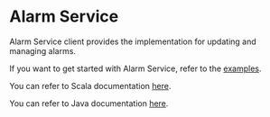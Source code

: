 Alarm Service
=========================

Alarm Service client provides the implementation for updating and managing alarms.

If you want to get started with Alarm Service, refer to the [examples](https://tmtsoftware.github.io/csw/services/alarm.html).

You can refer to Scala documentation [here](https://tmtsoftware.github.io/csw/api/scala/csw/alarm/api/index.html).

You can refer to Java documentation [here](https://tmtsoftware.github.io/csw/api/java/?/index.html).